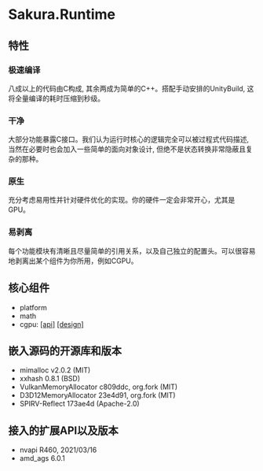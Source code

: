 # Sakura.Runtime

## 特性
### 极速编译
八成以上的代码由C构成, 其余两成为简单的C++。搭配手动安排的UnityBuild, 这将全量编译的耗时压缩到秒级。

### 干净
大部分功能暴露C接口。我们认为运行时核心的逻辑完全可以被过程式代码描述, 当然在必要时也会加入一些简单的面向对象设计, 但绝不是状态转换非常隐蔽且复杂的那种。

### 原生
充分考虑易用性并针对硬件优化的实现。你的硬件一定会非常开心，尤其是GPU。

### 易剥离
每个功能模块有清晰且尽量简单的引用关系，以及自己独立的配置头。可以很容易地剥离出某个组件为你所用，例如CGPU。

## 核心组件
- platform
- math
- cgpu: [[api]](include/cgpu/api.h) [[design]](src/gpu/cgpu/README.md)

## 嵌入源码的开源库和版本
- mimalloc v2.0.2 (MIT)
- xxhash 0.8.1 (BSD)
- VulkanMemoryAllocator c809ddc, org.fork (MIT)
- D3D12MemoryAllocator 23e4d91, org.fork (MIT)
- SPIRV-Reflect 173ae4d (Apache-2.0)

## 接入的扩展API以及版本
- nvapi R460, 2021/03/16 
- amd_ags 6.0.1